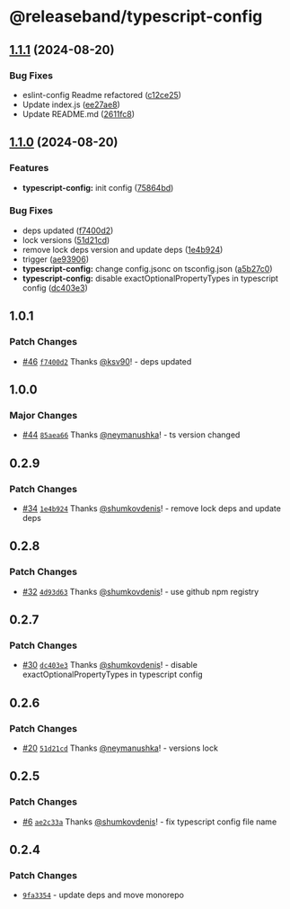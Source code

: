 # @releaseband/typescript-config

## [1.1.1](https://github.com/releaseband/nodejs-tools/compare/typescript-config-v1.1.0...typescript-config-v1.1.1) (2024-08-20)


### Bug Fixes

* eslint-config Readme refactored ([c12ce25](https://github.com/releaseband/nodejs-tools/commit/c12ce2595ee494b40964ce52d5417f6e3dd63e68))
* Update index.js ([ee27ae8](https://github.com/releaseband/nodejs-tools/commit/ee27ae81eafecb79eb7c6899b69a95daea709da2))
* Update README.md ([2611fc8](https://github.com/releaseband/nodejs-tools/commit/2611fc8945680c72762534237a5c6f972f76133c))

## [1.1.0](https://github.com/releaseband/nodejs-tools/compare/typescript-config-v1.0.1...typescript-config-v1.1.0) (2024-08-20)


### Features

* **typescript-config:** init config ([75864bd](https://github.com/releaseband/nodejs-tools/commit/75864bd0357df245f71387fe419888530ff144d3))


### Bug Fixes

* deps updated ([f7400d2](https://github.com/releaseband/nodejs-tools/commit/f7400d25a9d68fdb9e1bcb8412d92ab39ae31009))
* lock versions ([51d21cd](https://github.com/releaseband/nodejs-tools/commit/51d21cdf74e55804d7bc690fc271fa0abee41b49))
* remove lock deps version and update deps ([1e4b924](https://github.com/releaseband/nodejs-tools/commit/1e4b924798c14b54043b42b18431b78e882d8c82))
* trigger ([ae93906](https://github.com/releaseband/nodejs-tools/commit/ae93906c1bc8eceed0a64feff85d1dbc2b3ed375))
* **typescript-config:** change config.jsonc on tsconfig.json ([a5b27c0](https://github.com/releaseband/nodejs-tools/commit/a5b27c02dc7bd1d94b44a203181a57c96722d4d7))
* **typescript-config:** disable exactOptionalPropertyTypes in typescript config ([dc403e3](https://github.com/releaseband/nodejs-tools/commit/dc403e3a23c1a60dcec64a0bb132f09f9f34ba5b))

## 1.0.1

### Patch Changes

- [#46](https://github.com/releaseband/nodejs-tools/pull/46) [`f7400d2`](https://github.com/releaseband/nodejs-tools/commit/f7400d25a9d68fdb9e1bcb8412d92ab39ae31009) Thanks [@ksv90](https://github.com/ksv90)! - deps updated

## 1.0.0

### Major Changes

- [#44](https://github.com/releaseband/nodejs-tools/pull/44) [`85aea66`](https://github.com/releaseband/nodejs-tools/commit/85aea66a0012005cf2a670b4eb957a9dd1f6a24e) Thanks [@neymanushka](https://github.com/neymanushka)! - ts version changed

## 0.2.9

### Patch Changes

- [#34](https://github.com/releaseband/nodejs-tools/pull/34) [`1e4b924`](https://github.com/releaseband/nodejs-tools/commit/1e4b924798c14b54043b42b18431b78e882d8c82) Thanks [@shumkovdenis](https://github.com/shumkovdenis)! - remove lock deps and update deps

## 0.2.8

### Patch Changes

- [#32](https://github.com/releaseband/nodejs-tools/pull/32) [`4d93d63`](https://github.com/releaseband/nodejs-tools/commit/4d93d639fe97ba76d815c998e329ae46e658d9b0) Thanks [@shumkovdenis](https://github.com/shumkovdenis)! - use github npm registry

## 0.2.7

### Patch Changes

- [#30](https://github.com/releaseband/nodejs-tools/pull/30) [`dc403e3`](https://github.com/releaseband/nodejs-tools/commit/dc403e3a23c1a60dcec64a0bb132f09f9f34ba5b) Thanks [@shumkovdenis](https://github.com/shumkovdenis)! - disable exactOptionalPropertyTypes in typescript config

## 0.2.6

### Patch Changes

- [#20](https://github.com/releaseband/nodejs-tools/pull/20) [`51d21cd`](https://github.com/releaseband/nodejs-tools/commit/51d21cdf74e55804d7bc690fc271fa0abee41b49) Thanks [@neymanushka](https://github.com/neymanushka)! - versions lock

## 0.2.5

### Patch Changes

- [#6](https://github.com/releaseband/nodejs-tools/pull/6) [`ae2c33a`](https://github.com/releaseband/nodejs-tools/commit/ae2c33ab4052f008ca317f740c5bc11e37e3da94) Thanks [@shumkovdenis](https://github.com/shumkovdenis)! - fix typescript config file name

## 0.2.4

### Patch Changes

- [`9fa3354`](https://github.com/releaseband/nodejs-tools/commit/9fa33542a66a4b45cd2e85328365fcc78c1de307) - update deps and move monorepo
